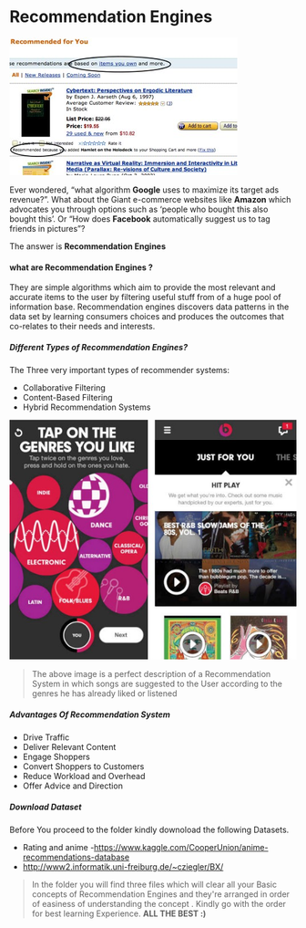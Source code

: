#   Recommendation Engines 

[![](https://raw.githubusercontent.com/Lightning-Bug/ML-Starter-Pack/master/Recommedation%20Engines/Images/recomm.jpg)](https://nodesource.com/products/nsolid)

Ever wondered, “what algorithm **Google** uses to maximize its target ads revenue?”. What about the Giant e-commerce websites like **Amazon** which advocates you through options such as ‘people who bought this also bought this’. Or “How does **Facebook** automatically suggest us to tag friends in pictures”?

The answer is **Recommendation Engines**

#### what are Recommendation Engines ?
  They are simple algorithms which aim to provide the most relevant and accurate items to the user by filtering useful stuff from of a huge pool of information base. Recommendation engines discovers data patterns in the data set by learning consumers choices and produces the outcomes that co-relates to their needs and interests.

##### Different Types of Recommendation Engines?
 The Three very important types of recommender systems:

   - Collaborative Filtering
   - Content-Based Filtering
   - Hybrid Recommendation Systems

![](https://raw.githubusercontent.com/Lightning-Bug/ML-Starter-Pack/master/Recommedation%20Engines/Images/music.jpg)

> The above image is a perfect description of a Recommendation System in which songs  are suggested to the User according to the genres he has already liked or listened 

##### Advantages Of Recommendation System


 * Drive Traffic
 * Deliver Relevant Content
 * Engage Shoppers
 * Convert Shoppers to Customers
 * Reduce Workload and Overhead
 * Offer Advice and Direction

##### Download Dataset
Before You proceed to the folder kindly downoload the following Datasets.
- Rating and anime -https://www.kaggle.com/CooperUnion/anime-recommendations-database
- http://www2.informatik.uni-freiburg.de/~cziegler/BX/


> In the folder you will find three files which will clear all your Basic concepts
> of Recommendation Engines and they're arranged in order of easiness of understanding the concept . Kindly go with the order for best learning Experience.
> **ALL THE BEST :)**



